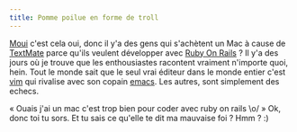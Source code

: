```yaml
---
title: Pomme poilue en forme de troll
---
```


[Moui](http://www.loudthinking.com/arc/000554.html) c'est cela oui, donc il
y'a des gens qui s'achètent un Mac à cause de
[TextMate](http://macromates.com/blog/archives/2006/01/06/textmate-15/) parce
qu'ils veulent développer avec [Ruby On Rails](http://www.rubyonrails.org/) ?
Il y'a des jours où je trouve que les enthousiastes racontent vraiment
n'importe quoi, hein. Tout le monde sait que le seul vrai éditeur dans le
monde entier c'est [vim](http://www.vim.org) qui rivalise avec son copain
[emacs](http://www.gnu.org/software/emacs/emacs.html). Les autres, sont
simplement des echecs.

« Ouais j'ai un mac c'est trop bien pour coder avec ruby on rails \o/ » Ok,
donc toi tu sors. Et tu sais ce qu'elle te dit ma mauvaise foi ? Hmm ? :)

